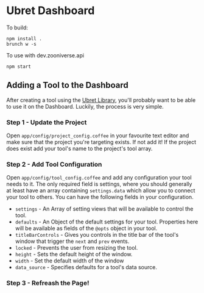 Ubret Dashboard
============

To build:

    npm install .
    brunch w -s

To use with dev.zooniverse.api

    npm start

## Adding a Tool to the Dashboard
After creating a tool using the [Ubret Library](https://github.com/zooniverse/Ubret), you'll probably want to be able to use it on the Dashboard. Luckily, the process is very simple. 

### Step 1 - Update the Project
Open `app/config/project_config.coffee` in your favourite text editor and make sure that the project you're targeting exists. If not add it! If the project does exist add your tool's name to the project's tool array. 

### Step 2 - Add Tool Configuration
Open `app/config/tool_config.coffee` and add any configuration your tool needs to it. The only required field is settings, where you should generally at least have an array containing `settings.data` which allow you to connect your tool to others. You can have the following fields in your configuration. 

* `settings` - An Array of setting views that will be available to control the tool. 
* `defaults` - An Object of the default settings for your tool. Properties here will be available as fields of the `@opts` object in your tool. 
* `titleBarControls` - Gives you controls in the title bar of the tool's window that trigger the `next` and `prev` events. 
* `locked` - Prevents the user from resizing the tool. 
* `height` - Sets the default height of the window. 
* `width` - Set the default width of the window
* `data_source` - Specifies defaults for a tool's data source. 

### Step 3 - Refreash the Page!

